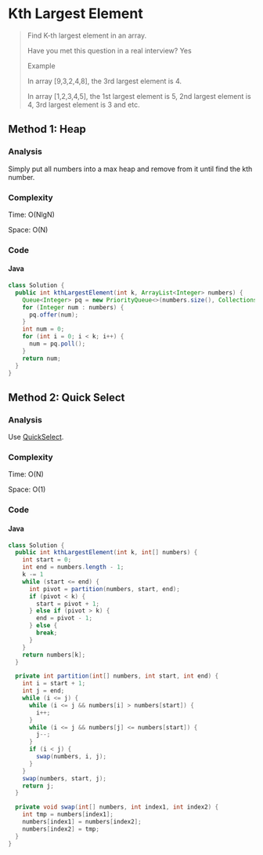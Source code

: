 # Kth Largest Element
> Find K-th largest element in an array.
> 
> Have you met this question in a real interview? Yes
>
> Example
>
> In array [9,3,2,4,8], the 3rd largest element is 4.
>
> In array [1,2,3,4,5], the 1st largest element is 5, 2nd largest element is 4, 3rd largest element is 3 and etc.

## Method 1: Heap
### Analysis
Simply put all numbers into a max heap and remove from it until find the kth number.

### Complexity
Time: O(NlgN)

Space: O(N)

### Code
#### Java
```java
class Solution {
  public int kthLargestElement(int k, ArrayList<Integer> numbers) {
    Queue<Integer> pq = new PriorityQueue<>(numbers.size(), Collections.reverseOrder());
    for (Integer num : numbers) {
      pq.offer(num);
    }
    int num = 0;
    for (int i = 0; i < k; i++) {
      num = pq.poll();
    }
    return num;
  }
}
```

## Method 2: Quick Select
### Analysis
Use [QuickSelect](../../part_i_basics/sort/quick_select.md).

### Complexity
Time: O(N)

Space: O(1)

### Code
#### Java
```java
class Solution {
  public int kthLargestElement(int k, int[] numbers) {
    int start = 0;
    int end = numbers.length - 1;
    k -= 1
    while (start <= end) {
      int pivot = partition(numbers, start, end);
      if (pivot < k) {
        start = pivot + 1;
      } else if (pivot > k) {
        end = pivot - 1;
      } else {
        break;
      }
    }
    return numbers[k];
  }

  private int partition(int[] numbers, int start, int end) {
    int i = start + 1;
    int j = end;
    while (i <= j) {
      while (i <= j && numbers[i] > numbers[start]) {
        i++;
      }
      while (i <= j && numbers[j] <= numbers[start]) {
        j--;
      }
      if (i < j) {
        swap(numbers, i, j);
      }
    }
    swap(numbers, start, j);
    return j;
  }

  private void swap(int[] numbers, int index1, int index2) {
    int tmp = numbers[index1];
    numbers[index1] = numbers[index2];
    numbers[index2] = tmp;
  }
}
```
